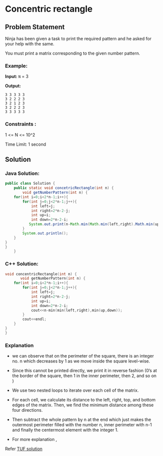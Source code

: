 # Concentric rectangle

## Problem Statement
Ninja has been given a task to print the required pattern and he asked for your help with the same.

You must print a matrix corresponding to the given number pattern.

### Example:

**Input:** `N` = 3

**Output:** 
```
3 3 3 3 3 
3 2 2 2 3 
3 2 1 2 3 
3 2 2 2 3 
3 3 3 3 3
```

### Constraints :

1  <= N <= 10^2

Time Limit: 1 second

## Solution

### Java Solution:

```java
public class Solution {
    public static void concetricRectangle(int n) {
        void getNumberPattern(int n) {
    for(int i=0;i<2*n-1;i++){
        for(int j=0;j<2*n-1;j++){
            int left=j;
            int right=2*n-2-j;
            int up=i;
            int down=2*n-2-i;
           System.out.print(n-Math.min(Math.min(left,right).Math.min(up,down)));
        }
        System.out.println();
    }
}
}
    }
```

###  C++ Solution:

```cpp
void concentricRectangle(int n) {
       void getNumberPattern(int n) {
    for(int i=0;i<2*n-1;i++){
        for(int j=0;j<2*n-1;j++){
            int left=j;
            int right=2*n-2-j;
            int up=i;
            int down=2*n-2-i;
            cout<<n-min(min(left,right),min(up,down));
        }
        cout<<endl;
    }
}
}
```

### Explanation
- we can observe that on the perimeter of the square, there is an integer no. n which decreases by 1 as we move inside the square level-wise.

- Since this cannot be printed directly, we print it in reverse fashion (0’s at the border of the square, then 1 in the inner perimeter, then 2, and so on ) 

- We use two nested loops to iterate over each cell of the matrix.

- For each cell, we calculate its distance to the left, right, top, and bottom edges of the matrix.
Then, we find the minimum distance among these four directions.

- Then subtract the whole pattern by n at the end which just makes the outermost perimeter filled with the number n, inner perimeter with n-1 and finally the centermost element with the integer 1.

- For more explanation ,

Refer [TUF solution](https://takeuforward.org/pattern/pattern-22-the-number-pattern/)
